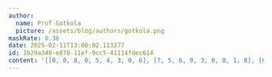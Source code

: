 ```yaml
---
author:
  name: Prof Gotkola
  picture: /assets/blog/authors/gotkola.png
maskRate: 0.38
date: 2025-02-11T13:00:02.113377
id: 1b29a348-e878-11ef-9cc5-41114fdec614
content: '[[0, 0, 8, 0, 5, 4, 3, 0, 6], [7, 5, 6, 9, 3, 0, 0, 1, 8], [0, 4, 0, 8, 6, 1, 0, 5, 0], [2, 9, 1, 4, 7, 0, 6, 0, 3], [0, 6, 0, 2, 1, 9, 0, 0, 0], [5, 0, 4, 3, 8, 6, 2, 0, 1], [0, 8, 9, 0, 0, 3, 1, 0, 4], [4, 3, 5, 1, 9, 7, 8, 6, 0], [0, 2, 7, 0, 4, 0, 0, 0, 0]]'
---
```

